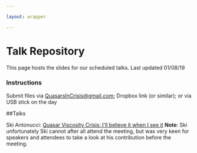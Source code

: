 ```yaml
---

layout: wrapper

---
```


# Talk Repository

This page hosts the slides for our scheduled talks. Last updated 01/08/19

### Instructions

Submit files via [QuasarsInCrisis@gmail.com](mailto:quasarsincrisis@gmail.com); Dropbox link (or similar); or via USB stick on the day

##Talks

Ski Antonucci: [Quasar Viscosity Crisis: I'll believe it when I see it](/assets/pdfs/ski-contbn.pdf)
**Note**: Ski unfortunately Ski cannot after all attend the meeting, but was very keen for speakers and attendees to take a look at his contribution before the meeting. 


